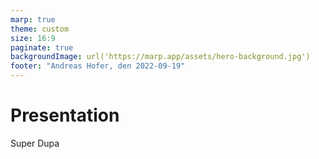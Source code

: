 ```yaml
---
marp: true
theme: custom
size: 16:9
paginate: true
backgroundImage: url('https://marp.app/assets/hero-background.jpg')
footer: "Andreas Hofer, den 2022-09-19"
---
```

# Presentation

<div class="text-xs">
Super Dupa
</div>

